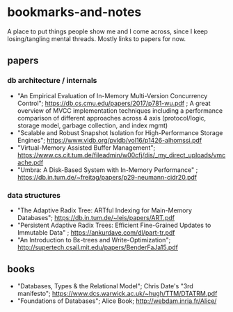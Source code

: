 # bookmarks-and-notes

A place to put things people show me and I come across, since I keep losing/tangling mental threads. 
Mostly links to papers for now.

## papers

### db architecture / internals 

  * "An Empirical Evaluation of In-Memory Multi-Version Concurrency Control"; https://db.cs.cmu.edu/papers/2017/p781-wu.pdf ; A great overview of MVCC implementation techniques including a 
     performance comparison of different approaches across 4 axis (protocol/logic, storage model, garbage collection, and index mgmt)
  * "Scalable and Robust Snapshot Isolation for High-Performance Storage Engines"; https://www.vldb.org/pvldb/vol16/p1426-alhomssi.pdf
  * "Virtual-Memory Assisted Buffer Management"; https://www.cs.cit.tum.de/fileadmin/w00cfj/dis/_my_direct_uploads/vmcache.pdf
  * "Umbra: A Disk-Based System with In-Memory Performance" ; https://db.in.tum.de/~freitag/papers/p29-neumann-cidr20.pdf

### data structures 
   
  * "The Adaptive Radix Tree: ARTful Indexing for Main-Memory Databases"; https://db.in.tum.de/~leis/papers/ART.pdf
  * "Persistent Adaptive Radix Trees: Efficient Fine-Grained Updates to
    Immutable Data" ; https://ankurdave.com/dl/part-tr.pdf
  * "An Introduction to Bε-trees and Write-Optimization"; http://supertech.csail.mit.edu/papers/BenderFaJa15.pdf

## books

  * "Databases, Types & the Relational Model"; Chris Date's "3rd manifesto"; https://www.dcs.warwick.ac.uk/~hugh/TTM/DTATRM.pdf
  * "Foundations of Databases"; Alice Book; http://webdam.inria.fr/Alice/

